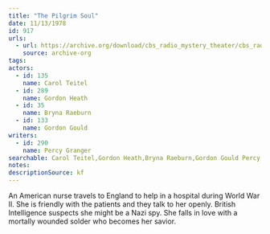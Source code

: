 ```yaml
---
title: "The Pilgrim Soul"
date: 11/13/1978
id: 917
urls: 
  - url: https://archive.org/download/cbs_radio_mystery_theater/cbs_radio_mystery_theater-0901-0950.zip/cbs_radio_mystery_theater-0901-0950%2Fcbsrmt_0917_the_pilgrim_soul.mp3
    source: archive-org
tags: 
actors:  
  - id: 135
    name: Carol Teitel  
  - id: 289
    name: Gordon Heath  
  - id: 35
    name: Bryna Raeburn  
  - id: 133
    name: Gordon Gould
writers:  
  - id: 290
    name: Percy Granger
searchable: Carol Teitel,Gordon Heath,Bryna Raeburn,Gordon Gould Percy Granger
notes: 
descriptionSource: kf
---
```

An American nurse travels to England to help in a hospital during World War II. She is friendly with the patients and they talk to her openly. British Intelligence suspects she might be a Nazi spy. She falls in love with a mortally wounded solder who becomes her savior.
